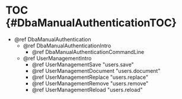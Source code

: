 TOC {#DbaManualAuthenticationTOC}
=================================

- @ref DbaManualAuthentication
  - @ref DbaManualAuthenticationIntro
    - @ref DbaManualAuthenticationCommandLine
  - @ref UserManagementIntro
    - @ref UserManagementSave "users.save"
    - @ref UserManagementDocument "users.document"
    - @ref UserManagementReplace "users.replace"
    - @ref UserManagementRemove "users.remove"
    - @ref UserManagementReload "users.reload"
